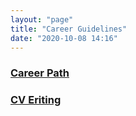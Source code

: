 ```yaml
---
layout: "page"
title: "Career Guidelines"
date: "2020-10-08 14:16"
---
```


### [Career Path](https://trello.com/b/0bKxmpuK/cse-graduate-checklist)

### [CV Eriting](https://cse-eee-jobs-bd.github.io/2021/01/03/good-cv-by-jalal-udding.html)